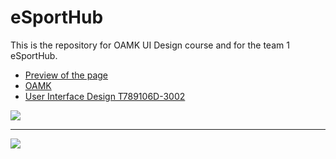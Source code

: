

# eSportHub

This is the repository for OAMK UI Design course and for the team 1 eSportHub.

- [Preview of the page](https://joona-keskitalo.github.io/oamk-ui-design/index.html)
- [OAMK](http://www.oamk.fi)
- [User Interface Design T789106D-3002](http://www.oamk.fi/opinto-opas/opintojen-sisalto/opetussuunnitelmat?koulutus=din2016s&lk=s2016&alasivu=opintojakso&oj=T789106D_en)



![](https://raw.githubusercontent.com/joona-keskitalo/oamk-ui-design-resources/master/scr/scr1.png)

***

![](https://raw.githubusercontent.com/joona-keskitalo/oamk-ui-design-resources/master/scr/main.png)




